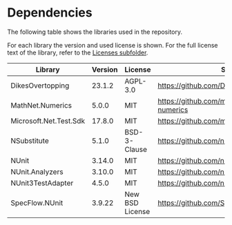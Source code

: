 # Dependencies

The following table shows the libraries used in the repository.

For each library the version and used license is shown. For the full license text of the library, refer to
the [Licenses subfolder](Licenses).

| Library                | Version | License         | Source                                       |
|------------------------|---------|-----------------|----------------------------------------------|
| DikesOvertopping       | 23.1.2  | AGPL-3.0        | https://github.com/Deltares/DikesOvertopping |
| MathNet.Numerics       | 5.0.0   | MIT             | https://github.com/mathnet/mathnet-numerics  |
| Microsoft.Net.Test.Sdk | 17.8.0  | MIT             | https://github.com/microsoft/vstest          |
| NSubstitute            | 5.1.0   | BSD-3-Clause    | https://github.com/nsubstitute/NSubstitute   |
| NUnit                  | 3.14.0  | MIT             | https://github.com/nunit/nunit               |
| NUnit.Analyzers        | 3.10.0  | MIT             | https://github.com/nunit/nunit.analyzers     |
| NUnit3TestAdapter      | 4.5.0   | MIT             | https://github.com/nunit/nunit3-vs-adapter   |
| SpecFlow.NUnit         | 3.9.22  | New BSD License | https://github.com/SpecFlowOSS/SpecFlow      |